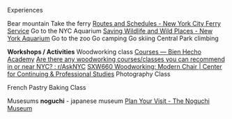 


Experiences 

Bear mountain
Take the ferry
	[Routes and Schedules - New York City Ferry Service](https://www.ferry.nyc/routes-and-schedules/)
Go to the NYC Aquarium
	[Saving Wildlife and Wild Places - New York Aquarium](https://nyaquarium.com/)
Go to the zoo
Go camping
Go skiing
Central Park climbing 


**Workshops / Activities**
Woodworking class
	[Courses — Bien Hecho Academy](https://www.bienhechoacademy.com/courses)
	[Are there any woodworking courses/classes you can recommend in or near NYC? : r/AskNYC](https://www.reddit.com/r/AskNYC/comments/rj7hw4/are_there_any_woodworking_coursesclasses_you_can/)
	[SXW660 Woodworking: Modern Chair | Center for Continuing & Professional Studies](https://continuinged.fitnyc.edu/search/publicCourseSearchDetails.do?method=load&courseId=1053789&selectedProgramAreaId=1025467&selectedProgramStreamId=1026654)
Photography Class

French Pastry Baking Class

Musesums
**noguchi** - japanese museum
	[Plan Your Visit - The Noguchi Museum](https://www.noguchi.org/museum/visit/plan/)

